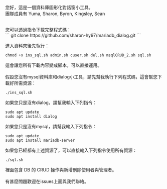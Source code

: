 您好，這是一個資料庫圖形化對話窗小工具。
<br>
團隊成員有 Yuma, Sharon, Byron, Kingsley, Sean
<br>

<br>
您可以透過指令下載完整程式碼：
<br>
```
git clone https://github.com/sharon-hy97/mariadb_dialog.git
```

進入資料夾後先執行：
<br>
```
chmod +x ins_sql.sh admin.sh cuser.sh del.sh msqlCRUD_2.sh sql.sh
```

這會讓您所有下載內容變成腳本，可以直接運用。
<br>
<br>
假設您沒有mysql資料庫和dialog小工具，請先幫我執行下列程式碼，這會幫您下載好所需資源：
<br>
```
./ins_sql.sh
```

如果您只是沒有dialog，請幫我輸入下列指令：
<br>
```
sudo apt update
sudo apt install dialog
```

如果您只是沒有mysql，請幫我輸入下列指令：
```
sudo apt update
sudo apt install mariadb-server
```

如果您已經都有上述資源了，可以直接輸入下列指令使用所有資源：
```
./sql.sh
```

裡面包含 DB 的 CRUD 操作與新增刪除使用者與管理者。
<br>
<br>
有甚麼問題歡迎在issues上面與我們聯絡。

